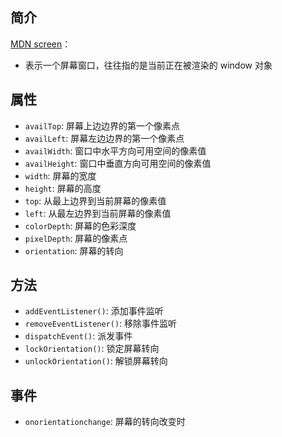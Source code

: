 ## 简介

[MDN screen](https://developer.mozilla.org/zh-CN/docs/Web/API/Screen)：

+ 表示一个屏幕窗口，往往指的是当前正在被渲染的 window 对象


## 属性

+ `availTop`: 屏幕上边边界的第一个像素点
+ `availLeft`: 屏幕左边边界的第一个像素点
+ `availWidth`: 窗口中水平方向可用空间的像素值
+ `availHeight`: 窗口中垂直方向可用空间的像素值
+ `width`: 屏幕的宽度
+ `height`: 屏幕的高度
+ `top`: 从最上边界到当前屏幕的像素值
+ `left`: 从最左边界到当前屏幕的像素值
+ `colorDepth`: 屏幕的色彩深度
+ `pixelDepth`: 屏幕的像素点
+ `orientation`: 屏幕的转向

## 方法

+ `addEventListener()`: 添加事件监听
+ `removeEventListener()`: 移除事件监听
+ `dispatchEvent()`: 派发事件
+ `lockOrientation()`: 锁定屏幕转向
+ `unlockOrientation()`: 解锁屏幕转向

## 事件

+ `onorientationchange`: 屏幕的转向改变时